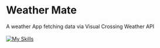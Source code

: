 # Weather Mate

A weather App fetching data via Visual Crossing Weather API
<br><br>
[![My Skills](https://skillicons.dev/icons?i=react,tailwind)](https://skillicons.dev)
